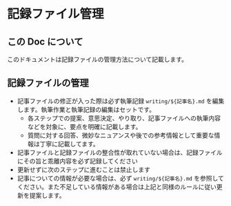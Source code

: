 # 記録ファイル管理

## この Doc について

このドキュメントは記録ファイルの管理方法について記載します。

## 記録ファイルの管理

- 記事ファイルの修正が入った際は必ず執筆記録 `writing/${記事名}.md` を編集します。執筆作業と執筆記録の編集はセットです。
  - 各ステップでの提案、意思決定、やり取り、記事ファイルへの執筆内容などを対象に、要点を明確に記載します。
  - 質問に対する回答、微妙なニュアンスや後での参考情報として重要な情報は丁寧に記載してます。
- 記事ファイルと記録ファイルの整合性が取れていない場合は、記録ファイルにその旨と乖離内容を必ず記録してください
- 更新せずに次のステップに進むことは禁止します
- 記事についての情報が必要な場合は、必ず `writing/${記事名}.md` を参照してください。また不足している情報がある場合は上記と同様のルールに従い更新を提案します。
